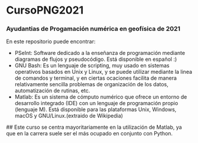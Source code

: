 # CursoPNG2021
### Ayudantias de Progamación numérica en geofísica de 2021
En este repositorio puede encontrar:
<ul>
 <li>PSeInt: Software dedicado a la enseñanza de programación mediante diagramas de flujos y pseudocódigo. Está disponible en español :) 
 </li>
 <li>GNU Bash: Es un lenguaje de scripting, muy usado en sistemas operativos basados en Unix y Linux, y se puede utilizar mediante la linea de comandos y terminal, y en ciertas ocaciones facilita de manera relativamente sencilla problemas de organización de los datos, automatización de rutinas, etc. </li>
 <li>Matlab: Es un sistema de cómputo numérico que ofrece un entorno de desarrollo integrado (IDE) con un lenguaje de programación propio (lenguaje M). Está disponible para las plataformas Unix, Windows, macOS y GNU/Linux.(extraido de Wikipedia) </li>
</ul>
## Este curso se centra mayoritariamente en la utilización de Matlab, ya que en la carrera suele ser el más ocupado en conjunto con Python.
